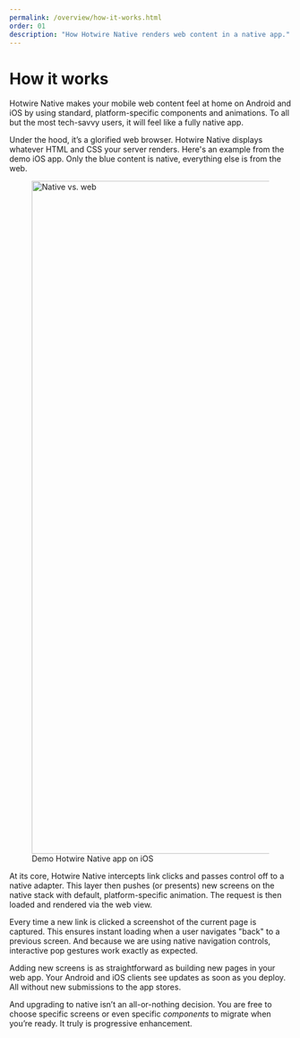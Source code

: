 ```yaml
---
permalink: /overview/how-it-works.html
order: 01
description: "How Hotwire Native renders web content in a native app."
---
```


# How it works

Hotwire Native makes your mobile web content feel at home on Android and iOS by using standard, platform-specific components and animations. To all but the most tech-savvy users, it will feel like a fully native app.

Under the hood, it’s a glorified web browser. Hotwire Native displays whatever HTML and CSS your server renders. Here's an example from the demo iOS app. Only the blue content is native, everything else is from the web.

<figure>
  <img src="/assets/native-vs-web-ios.jpg" width="1200" alt="Native vs. web">
  Demo Hotwire Native app on iOS
</figure>

At its core, Hotwire Native intercepts link clicks and passes control off to a native adapter. This layer then pushes (or presents) new screens on the native stack with default, platform-specific animation. The request is then loaded and rendered via the web view.

Every time a new link is clicked a screenshot of the current page is captured. This ensures instant loading when a user navigates "back" to a previous screen. And because we are using native navigation controls, interactive pop gestures work exactly as expected.

Adding new screens is as straightforward as building new pages in your web app. Your Android and iOS clients see updates as soon as you deploy. All without new submissions to the app stores.

And upgrading to native isn’t an all-or-nothing decision. You are free to choose specific screens or even specific *components* to migrate when you’re ready. It truly is progressive enhancement.
